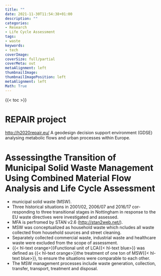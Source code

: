 ```yaml
---
title: ""
date: 2021-11-30T11:54:38+01:00
description: ""
categories:
- Research
- Life Cycle Assessment
tags:
- waste
keywords:
- tech
coverImage:
coverSize: full/partial
coverMeta: out
metaAlignment: left
thumbnailImage:
thumbnailImagePosition: left
metaAlignment: left
Math: True
---
```


<!--more-->
{{< toc >}}

# REPAIR project
http://h2020repair.eu/
A geodesign decision support environment (GDSE) analysing metabolic flows and urban processes within Europe.

# Assessingthe Transition of Municipal Solid Waste Management Using Combined Material Flow Analysis and Life Cycle Assessment
* municipal solid waste (MSW).
* Three historical situations in  2001/02, 2006/07  and  2016/17 cor-responding  to three  transitional  stages  in  Nottingham in  response to  the  EU  waste directives were investigated and assessed.
* MFA is perfromed by STAN v2.6 (http://stan2web.net/).
* MSW was conceptualized as household waste which ncludes all  waste collected from  household sources and street cleaning.
* Separately collected commercial waste, industrial waste and healthcare waste were excluded from the scope of assessment.
* {{< hl-text orange>}}Functional unit of LCA{{< hl-text blue>}} was defined as {{< hl-text orange>}}the treatment of one ton of MSW{{< hl-text blue>}}, to ensure the situations were comparable to each other.
* The MSW management processes include waste generation, collection, transfer,
transport, treatment and disposal.
